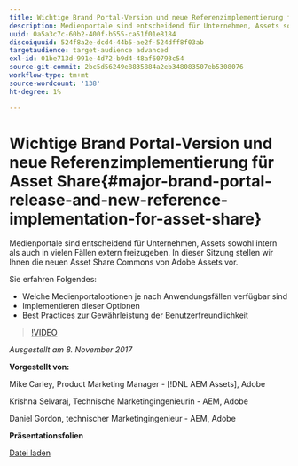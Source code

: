 ```yaml
---
title: Wichtige Brand Portal-Version und neue Referenzimplementierung für Asset Share
description: Medienportale sind entscheidend für Unternehmen, Assets sowohl intern als auch in vielen Fällen extern freizugeben. In dieser Sitzung stellen wir Ihnen die neuen Asset Share Commons von Adobe Assets vor.
uuid: 0a5a3c7c-60b2-400f-b555-ca51f01e8184
discoiquuid: 524f8a2e-dcd4-44b5-ae2f-524dff8f03ab
targetaudience: target-audience advanced
exl-id: 01be713d-991e-4d72-b9d4-48af60793c54
source-git-commit: 2bc5d56249e8835884a2eb348083507eb5308076
workflow-type: tm+mt
source-wordcount: '138'
ht-degree: 1%

---
```


# Wichtige Brand Portal-Version und neue Referenzimplementierung für Asset Share{#major-brand-portal-release-and-new-reference-implementation-for-asset-share}

Medienportale sind entscheidend für Unternehmen, Assets sowohl intern als auch in vielen Fällen extern freizugeben. In dieser Sitzung stellen wir Ihnen die neuen Asset Share Commons von Adobe Assets vor.

Sie erfahren Folgendes:

* Welche Medienportaloptionen je nach Anwendungsfällen verfügbar sind
* Implementieren dieser Optionen
* Best Practices zur Gewährleistung der Benutzerfreundlichkeit

>[!VIDEO](https://video.tv.adobe.com/v/20730/?quality=9)

*Ausgestellt am 8. November 2017*

**Vorgestellt von:**

Mike Carley, Product Marketing Manager - [!DNL AEM Assets], Adobe

Krishna Selvaraj, Technische Marketingingenieurin - AEM, Adobe

Daniel Gordon, technischer Marketingingenieur - AEM, Adobe

**Präsentationsfolien**

[Datei laden](assets/gems+bp-asset+share+nov+8+17+.pdf)
<!--
[Get back to the Overview](https://helpx.adobe.com/experience-manager/kt/eseminars/gems/aem-index.html)
-->
